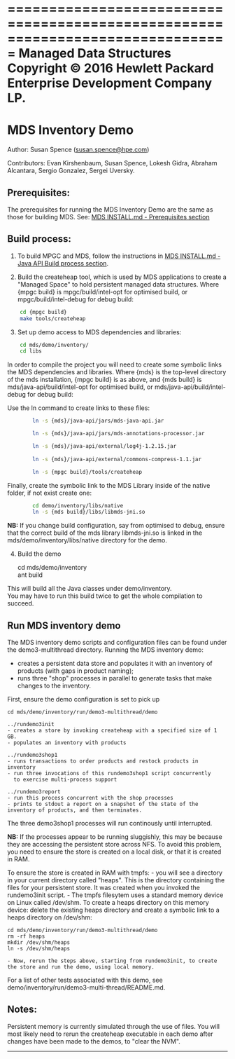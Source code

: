 
===============================================================================
      Managed Data Structures
      Copyright © 2016 Hewlett Packard Enterprise Development Company LP.
===============================================================================

# MDS Inventory Demo

Author: Susan Spence (susan.spence@hpe.com)

Contributors: Evan Kirshenbaum, Susan Spence, Lokesh Gidra, 
Abraham Alcantara, Sergio Gonzalez, Sergei Uversky.


## Prerequisites:

The prerequisites for running the MDS Inventory Demo are the same as those 
for building MDS.  See: [MDS INSTALL.md - Prerequisites section](https://github.com/HewlettPackard/mds/blob/master/INSTALL.md#Prerequisites)


## Build process: 

1. To build MPGC and MDS, follow the instructions in [MDS INSTALL.md - Java API Build process section](INSTALL.md#build-process-mds-java-api).


2. Build the createheap tool, which is used by MDS applications 
to create a "Managed Space" to hold persistent managed data structures.
Where {mpgc build} is mpgc/build/intel-opt for optimised build, 
or mpgc/build/intel-debug for debug build:  

~~~sh
    cd {mpgc build}
    make tools/createheap
~~~

3. Set up demo access to MDS dependencies and libraries: 

~~~sh
    cd mds/demo/inventory/
    cd libs
~~~

   In order to compile the project you will need to create some symbolic links the MDS dependencies and libraries.
Where {mds} is the top-level directory of the mds installation, {mpgc build} is as above,
and {mds build} is mds/java-api/build/intel-opt for optimised build,
or mds/java-api/build/intel-debug for debug build:

   Use the ln command to create links to these files:

~~~sh
        ln -s {mds}/java-api/jars/mds-java-api.jar

        ln -s {mds}/java-api/jars/mds-annotations-processor.jar

        ln -s {mds}/java-api/external/log4j-1.2.15.jar
        
        ln -s {mds}/java-api/external/commons-compress-1.1.jar

        ln -s {mpgc build}/tools/createheap
~~~
   Finally, create the symbolic link to the MDS Library inside of the native folder, if not exist create one:

~~~sh
        cd demo/inventory/libs/native   
        ln -s {mds build}/libs/libmds-jni.so
~~~

**NB:** If you change build configuration, say from optimised to debug, 
ensure that the correct build of the mds library libmds-jni.so 
is linked in the mds/demo/inventory/libs/native directory for the demo.


4. Build the demo 

    cd mds/demo/inventory   
    ant build

This will build all the Java classes under demo/inventory.   
You may have to run this build twice to get the whole compilation to succeed.


## Run MDS inventory demo
    
The MDS inventory demo scripts and configuration files can be found under the demo3-multithread directory.  Running the MDS inventory demo:
- creates a persistent data store and populates it with an inventory of products (with gaps in product naming);
- runs three "shop" processes in parallel to generate tasks that make changes to the inventory.

First, ensure the demo configuration is set to pick up 

    cd mds/demo/inventory/run/demo3-multithread/demo
  
    ../rundemo3init
    - creates a store by invoking createheap with a specified size of 1 GB.
    - populates an inventory with products

    ../rundemo3shop1
    - runs transactions to order products and restock products in inventory
    - run three invocations of this rundemo3shop1 script concurrently 
      to exercise multi-process support

    ../rundemo3report
    - run this process concurrent with the shop processes 
    - prints to stdout a report on a snapshot of the state of the inventory of products, and then terminates.

The three demo3shop1 processes will run continously until interrupted.

**NB:** If the processes appear to be running sluggishly, 
this may be because they are accessing the persistent store across NFS.
To avoid this problem, you need to ensure the store is created on a local disk, 
or that it is created in RAM. 

To ensure the store is created in RAM with tmpfs: 
    - you will see a directory in your current directory called "heaps".  This is the directory containing the files for your persistent store.  It was created when you invoked the rundemo3init script.
    - The tmpfs filesytem uses a standard memory device on Linux called /dev/shm.  To create a heaps directory on this memory device: delete the existing heaps directory and create a symbolic link to a heaps directory on /dev/shm: 
        
    cd mds/demo/inventory/run/demo3-multithread/demo
    rm -rf heaps
    mkdir /dev/shm/heaps
    ln -s /dev/shm/heaps

    - Now, rerun the steps above, starting from rundemo3init, to create the store and run the demo, using local memory.

  
For a list of other tests associated with this demo, 
see demo/inventory/run/demo3-multi-thread/README.md.

## Notes:

  Persistent memory is currently simulated through the use of files.  You will
  most likely need to rerun the createheap executable in each demo 
  after changes have been made to the demos, to "clear the NVM".

-------------------------------------------------------------------------


